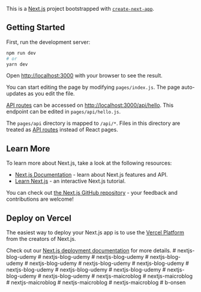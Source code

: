 This is a [Next.js](https://nextjs.org/) project bootstrapped with [`create-next-app`](https://github.com/vercel/next.js/tree/canary/packages/create-next-app).

## Getting Started

First, run the development server:

```bash
npm run dev
# or
yarn dev
```

<!-- // "proxy": "http://localhost:5000/api" -->


Open [http://localhost:3000](http://localhost:3000) with your browser to see the result.

You can start editing the page by modifying `pages/index.js`. The page auto-updates as you edit the file.

[API routes](https://nextjs.org/docs/api-routes/introduction) can be accessed on [http://localhost:3000/api/hello](http://localhost:3000/api/hello). This endpoint can be edited in `pages/api/hello.js`.

The `pages/api` directory is mapped to `/api/*`. Files in this directory are treated as [API routes](https://nextjs.org/docs/api-routes/introduction) instead of React pages.

## Learn More

To learn more about Next.js, take a look at the following resources:

- [Next.js Documentation](https://nextjs.org/docs) - learn about Next.js features and API.
- [Learn Next.js](https://nextjs.org/learn) - an interactive Next.js tutorial.

You can check out [the Next.js GitHub repository](https://github.com/vercel/next.js/) - your feedback and contributions are welcome!

## Deploy on Vercel

The easiest way to deploy your Next.js app is to use the [Vercel Platform](https://vercel.com/new?utm_medium=default-template&filter=next.js&utm_source=create-next-app&utm_campaign=create-next-app-readme) from the creators of Next.js.

Check out our [Next.js deployment documentation](https://nextjs.org/docs/deployment) for more details.
#   n e x t j s - b l o g - u d e m y 
 
 #   n e x t j s - b l o g - u d e m y 
 
 #   n e x t j s - b l o g - u d e m y 
 
 #   n e x t j s - b l o g - u d e m y 
 
 #   n e x t j s - b l o g - u d e m y 
 
 #   n e x t j s - b l o g - u d e m y 
 
 #   n e x t j s - b l o g - u d e m y 
 
 #   n e x t j s - b l o g - u d e m y 
 
 #   n e x t j s - b l o g - u d e m y 
 
 #   n e x t j s - b l o g - u d e m y 
 
 #   n e x t j s - b l o g - u d e m y 
 
 #   n e x t j s - b l o g - u d e m y 
 
 #   n e x t j s - m a i c r o b l o g 
 
 #   n e x t j s - m a i c r o b l o g 
 
 #   n e x t j s - m a i c r o b l o g 
 
 #   n e x t j s - m a i c r o b l o g 
 
 #   n e x t j s - m a i c r o b l o g 
 
 #   b - o n s e n 
 
 